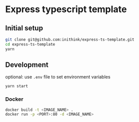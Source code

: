 # Express typescript template

## Initial setup

```bash
git clone git@github.com:inithink/express-ts-template.git
cd express-ts-template
yarn
```

## Development

optional: use `.env` file to set environment variables

```bash
yarn start
```

### Docker

```bash
docker build -t <IMAGE_NAME> .
docker run -p <PORT>:80 -d <IMAGE_NAME>
```